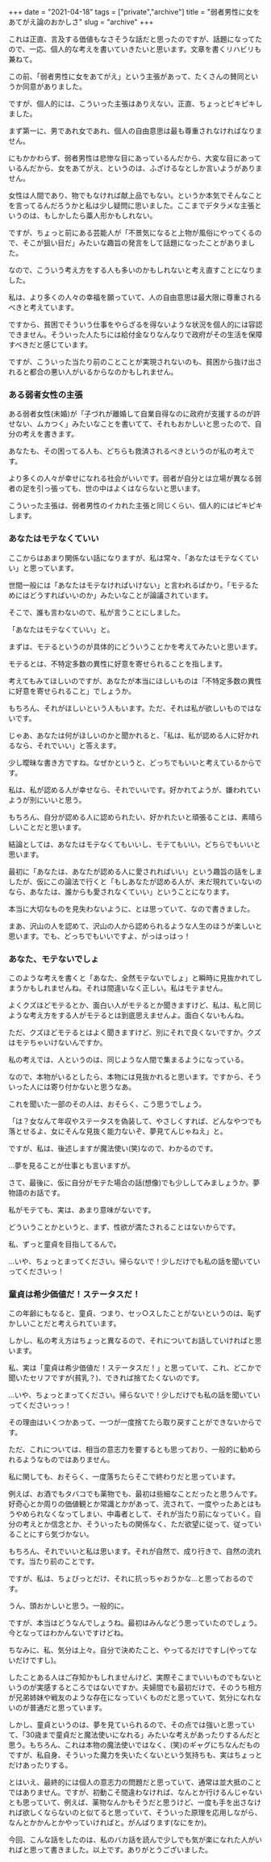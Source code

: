 +++
date = "2021-04-18"
tags = ["private","archive"]
title = "弱者男性に女をあてがえ論のおかしさ"
slug = "archive"
+++

これは正直、言及する価値もなさそうな話だと思ったのですが、話題になってたので、一応、個人的な考えを書いていきたいと思います。文章を書くリハビリも兼ねて。

この前、「弱者男性に女をあてがえ」という主張があって、たくさんの賛同というか同意がありました。

ですが、個人的には、こういった主張はありえない。正直、ちょっとピキピキしました。

まず第一に、男であれ女であれ、個人の自由意思は最も尊重されなければなりません。

にもかかわらず、弱者男性は悲惨な目にあっているんだから、大変な目にあっているんだから、女をあてがえ、というのは、ふざけるなとしか言いようがありません。

女性は人間であり、物でもなければ献上品でもない。というか本気でそんなことを言ってるんだろうかと私は少し疑問に思いました。ここまでデタラメな主張というのは、もしかしたら藁人形かもしれない。

ですが、ちょっと前にある芸能人が「不景気になると上物が風俗にやってくるので、そこが狙い目だ」みたいな趣旨の発言をして話題になったことがありました。

なので、こういう考え方をする人も多いのかもしれないと考え直すことになりました。

私は、より多くの人々の幸福を願っていて、人の自由意思は最大限に尊重されるべきと考えています。

ですから、貧困でそういう仕事をやらざるを得ないような状況を個人的には容認できません。そういった人たちには給付金なりなんなりで政府がその生活を保障すべきだと感じています。

ですが、こういった当たり前のことことが実現されないのも、貧困から抜け出されると都合の悪い人がいるからなのかもしれません。

### ある弱者女性の主張

ある弱者女性(未婚)が「子づれが離婚して自業自得なのに政府が支援するのが許せない、ムカつく」みたいなことを書いてて、それもおかしいと思ったので、自分の考えを書きます。

あなたも、その困ってる人も、どちらも救済されるべきというのが私の考えです。

より多くの人々が幸せになれる社会がいいです。弱者が自分とは立場が異なる弱者の足を引っ張っても、世の中はよくはならないと思います。

こういった主張は、弱者男性のイカれた主張と同じくらい、個人的にはピキピキします。

### あなたはモテなくていい

ここからはあまり関係ない話になりますが、私は常々、「あなたはモテなくていい」と思っています。

世間一般には「あなたはモテなければいけない」と言われるばかり。「モテるためにはどうすればいいのか」みたいなことが論議されています。

そこで、誰も言わないので、私が言うことにしました。

「あなたはモテなくていい」と。

まずは、モテるというのが具体的にどういうことかを考えてみたいと思います。

モテるとは、不特定多数の異性に好意を寄せられることを指します。

考えてもみてほしいのですが、あなたが本当にほしいものは「不特定多数の異性に好意を寄せられること」でしょうか。

もちろん、それがほしいという人もいます。ただ、それは私が欲しいものではないです。

じゃあ、あなたは何がほしいのかと聞かれると、「私は、私が認める人に好かれるなら、それでいい」と答えます。

少し曖昧な書き方ですね。なぜかというと、どっちでもいいと考えているからです。

私は、私が認める人が幸せなら、それでいいです。好かれてようが、嫌われていようが別にいいと思う。

もちろん、自分が認める人に認められたい、好かれたいと頑張ることは、素晴らしいことだと思います。

結論としては、あなたはモテなくてもいいし、モテてもいい。どちらでもいいと思います。

最初に「あなたは、あなたが認める人に愛されればいい」という趣旨の話をしましたが、仮にこの論法で行くと「もしあなたが認める人が、未だ現れていないのなら、あなたは、誰からも愛されなくていい」ということになります。

本当に大切なものを見失わないように、とは思っていて、なので書きました。

まあ、沢山の人を認めて、沢山の人から認められるような人生のほうが楽しいと思います。でも、どっちでもいいですよ、がっはっはっ！

### あなた、モテないでしょ

このような考えを書くと「あなた、全然モテないでしょ」と瞬時に見抜かれてしまうかもしれませんね。それは間違いなく正しい。私はモテません。

よくクズほどモテるとか、面白い人がモテるとか聞きますけど、私は、私と同じような考え方をする人がモテるとは到底思えませんよ。面白くないもんね。

ただ、クズほどモテるとはよく聞きますけど、別にそれで良くないですか。クズはモテちゃいけないんですか。

私の考えでは、人というのは、同じような人間で集まるようになっている。

なので、本物がいるとしたら、本物には見抜かれると思います。ですから、そういった人には寄り付かないと思うなあ。

これを聞いた一部のその人は、おそらく、こう思うでしょう。

「は？女なんて年収やステータスを偽装して、やさしくすれば、どんなやつでも落とせるよ、女にそんな見抜く能力ないぞ、夢見てんじゃねえ」と。

ですが、私は、後述しますが魔法使い(笑)なので、わかるのです。

...夢を見ることが仕事とも言いますが。

さて、最後に、仮に自分がモテた場合の話(想像)でも少ししてみましょうか。夢物語のお話です。

私がモテても、実は、あまり意味がないです。

どういうことかというと、まず、性欲が満たされることはないからです。

私、ずっと童貞を目指してるんで。

...いや、ちょっとまってください。帰らないで！少しだけでも私の話を聞いていってくださいっ！

### 童貞は希少価値だ！ステータスだ！

この年齢にもなると、童貞、つまり、セッ○スしたことがないというのは、恥ずかしいことだと考えられています。

しかし、私の考え方はちょっと異なるので、それについてお話していければと思います。

私、実は「童貞は希少価値だ！ステータスだ！」と思っていて、これ、どこかで聞いたセリフですが(貧乳？)、できれば捨てたくないのです。

...いや、ちょっとまってください。帰らないで！少しだけでも私の話を聞いていってくださいっっ！

その理由はいくつかあって、一つが一度捨てたら取り戻すことができないからです。

ただ、これについては、相当の意志力を要するとも思っており、一般的に勧められるようなものではありません。

私に関しても、おそらく、一度落ちたらそこで終わりだと思っています。

例えば、お酒でもタバコでも薬物でも、最初は些細なことだったと思うんです。好奇心とか周りの価値観とか常識とかがあって、流されて、一度やったあとはもうやめられなくなってしまい、中毒者として、それが当たり前になっていく。自分の考えとか信念とか、そういったもの関係なく、ただ欲望に従って、従っていることにすら気づかない。

もちろん、それでいいと私は思います。それが自然で、成り行きで、自然の流れです。当たり前のことです。

ですが、私は、ちょびっとだけ、それに抗っちゃおうかな...と思っておるのです。

うん、頭おかしいと思う。一般的に。

ですが、本当はどうなんでしょうね。最初はみんなどう思っていたのでしょう。今となってはわかんないですけどね。

ちなみに、私、気分は上々。自分で決めたこと、やってるだけですし(やってないだけですし)。

したことある人はご存知かもしれませんけど、実際そこまでいいものでもないというのが実感するところではないですか。夫婦間でも最初だけで、そのうち相方が兄弟姉妹や戦友のような存在になっていくものだと思っていて、気分になれないのが普通だと思っています。

しかし、童貞というのは、夢を見ていられるので、その点では強いと思っていて、「30歳まで童貞だと魔法使いになれる」みたいな考えがあったりするんだと思う。もちろん、これは本物の魔法使いではなく、(笑)のギャグにちなんだものですが、私自身、そういった魔力を失いたくないという気持ちも、実はちょっとだけあったりする。

とはいえ、最終的には個人の意志力の問題だと思っていて、通常は並大抵のことではありません。ですが、初動こそ間違わなければ、なんとか行けるんじゃないとも思っていて、例えば、薬物なんかもそうだと思うけど、一度も手を出さなければ欲しくならないのと似てると思っていて、そういった原理を応用しながら、なんとかかんとかやっていければと。がんばります(なにをか)。

今回、こんな話をしたのは、私のバカ話を読んで少しでも気が楽になれた人がいればと思って書きました。以上です。ありがとうございました。


